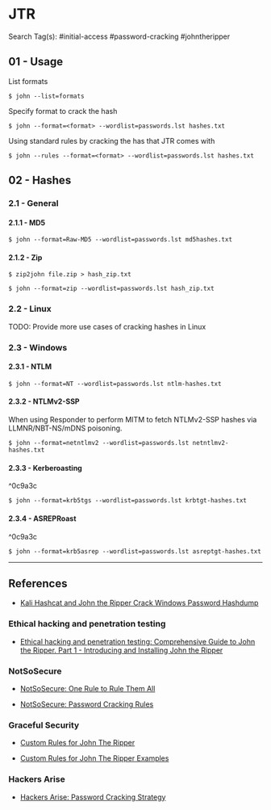 # JTR

Search Tag(s): #initial-access #password-cracking #johntheripper

## 01 - Usage

List formats

```
$ john --list=formats
```

Specify format to crack the hash

```
$ john --format=<format> --wordlist=passwords.lst hashes.txt
```

Using standard rules by cracking the has that JTR comes with

```
$ john --rules --format=<format> --wordlist=passwords.lst hashes.txt
```

## 02 - Hashes

### 2.1 - General

#### 2.1.1 - MD5

```
$ john --format=Raw-MD5 --wordlist=passwords.lst md5hashes.txt
```

#### 2.1.2 - Zip

```
$ zip2john file.zip > hash_zip.txt

$ john --format=zip --wordlist=passwords.lst hash_zip.txt
```

### 2.2 - Linux

TODO: Provide more use cases of cracking hashes in Linux

### 2.3 - Windows

#### 2.3.1 - NTLM

```
$ john --format=NT --wordlist=passwords.lst ntlm-hashes.txt
```

#### 2.3.2 - NTLMv2-SSP

When using Responder to perform MITM to fetch NTLMv2-SSP hashes via LLMNR/NBT-NS/mDNS poisoning.

```
$ john --format=netntlmv2 --wordlist=passwords.lst netntlmv2-hashes.txt
```

#### 2.3.3 - Kerberoasting

^0c9a3c

```
$ john --format=krb5tgs --wordlist=passwords.lst krbtgt-hashes.txt
```

#### 2.3.4 - ASREPRoast

^0c9a3c

```
$ john --format=krb5asrep --wordlist=passwords.lst asreptgt-hashes.txt
```

---
## References

- [Kali Hashcat and John the Ripper Crack Windows Password Hashdump](https://pentesthacker.wordpress.com/2020/12/27/kali-hashcat-and-john-the-ripper-crack-windows-password-hashdump/)

### Ethical hacking and penetration testing

- [Ethical hacking and penetration testing: Comprehensive Guide to John the Ripper. Part 1 - Introducing and Installing John the Ripper](https://miloserdov.org/?p=4961&PageSpeed=noscript)

### NotSoSecure

- [NotSoSecure: One Rule to Rule Them All](https://notsosecure.com/one-rule-to-rule-them-all)

- [NotSoSecure: Password Cracking Rules](https://github.com/NotSoSecure/password_cracking_rules)

### Graceful Security

- [Custom Rules for John The Ripper](https://web.archive.org/web/20200813234129/https://gracefulsecurity.com/custom-rules-for-john-the-ripper/)

- [Custom Rules for John The Ripper Examples](https://web.archive.org/web/20200814150401/https://gracefulsecurity.com/custom-rules-for-john-the-ripper-examples/)

### Hackers Arise

- [Hackers Arise: Password Cracking Strategy](https://www.hackers-arise.com/password-cracking-strategy)